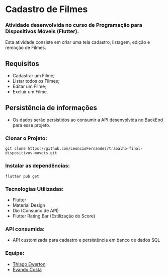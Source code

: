 # Cadastro de Filmes

### Atividade desenvolvida no curso de Programação para Dispositivos Móveis (Flutter).

Esta atividade consiste em criar uma tela cadastro, listagem, edição e remoção de Filmes.

## Requisitos

- Cadastrar um Filme;
- Listar todos os Filmes;
- Editar um Filme;
- Excluir um Filme.

## Persistência de informações

- Os dados serão persistidos ao consumir a API desenvolvida no BackEnd para esse projeto.

### Clonar o Projeto:
```
git clone https://github.com/LeoncioFernandes/trabalho-final-dispositivos-moveis.git
```

### Instalar as dependências:

```
flutter pub get
```

### Tecnologias Utilizadas:

- Flutter
- Material Design
- Dio (Consumo de API)
- Flutter Rating Bar (Estilização do Score)

### API consumida:

- API customizada para cadastro e persistência em banco de dados SQL

### Equipe:

- [Thiago Ewerton](https://github.com/ThiagoEwer)
- [Evando Costa](https://github.com/EvandoFilhoCosta)